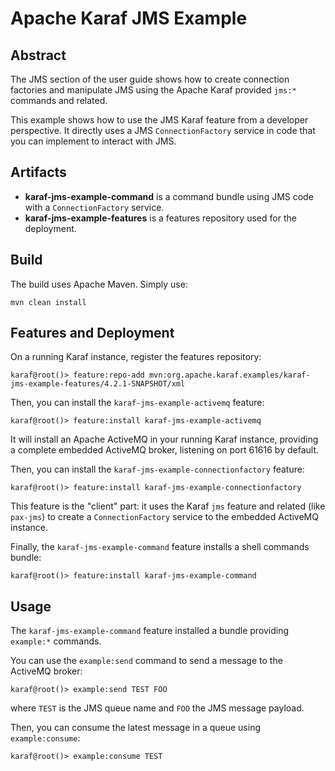 <!--
    Licensed to the Apache Software Foundation (ASF) under one
    or more contributor license agreements.  See the NOTICE file
    distributed with this work for additional information
    regarding copyright ownership.  The ASF licenses this file
    to you under the Apache License, Version 2.0 (the
    "License"); you may not use this file except in compliance
    with the License.  You may obtain a copy of the License at

      http://www.apache.org/licenses/LICENSE-2.0

    Unless required by applicable law or agreed to in writing,
    software distributed under the License is distributed on an
    "AS IS" BASIS, WITHOUT WARRANTIES OR CONDITIONS OF ANY
    KIND, either express or implied.  See the License for the
    specific language governing permissions and limitations
    under the License.
-->
# Apache Karaf JMS Example

## Abstract

The JMS section of the user guide shows how to create connection factories and manipulate JMS using the Apache Karaf provided `jms:*` commands and related.

This example shows how to use the JMS Karaf feature from a developer perspective. It directly uses a JMS `ConnectionFactory` service in code that you can implement to interact with JMS.

## Artifacts

* **karaf-jms-example-command** is a command bundle using JMS code with a `ConnectionFactory` service.
* **karaf-jms-example-features** is a features repository used for the deployment.

## Build

The build uses Apache Maven. Simply use:

```
mvn clean install
```

## Features and Deployment

On a running Karaf instance, register the features repository:

```
karaf@root()> feature:repo-add mvn:org.apache.karaf.examples/karaf-jms-example-features/4.2.1-SNAPSHOT/xml
```

Then, you can install the `karaf-jms-example-activemq` feature:

```
karaf@root()> feature:install karaf-jms-example-activemq
```

It will install an Apache ActiveMQ in your running Karaf instance, providing a complete embedded ActiveMQ broker, listening on port 61616 by default.

Then, you can install the `karaf-jms-example-connectionfactory` feature:

```
karaf@root()> feature:install karaf-jms-example-connectionfactory
```

This feature is the "client" part: it uses the Karaf `jms` feature and related (like `pax-jms`) to create a `ConnectionFactory` service to the embedded ActiveMQ instance.

Finally, the `karaf-jms-example-command` feature installs a shell commands bundle:

```
karaf@root()> feature:install karaf-jms-example-command
```

## Usage

The `karaf-jms-example-command` feature installed a bundle providing `example:*` commands.

You can use the `example:send` command to send a message to the ActiveMQ broker:

```
karaf@root()> example:send TEST FOO
```

where `TEST` is the JMS queue name and `FOO` the JMS message payload.

Then, you can consume the latest message in a queue using `example:consume`:

```
karaf@root()> example:consume TEST
```
